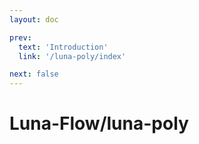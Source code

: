 ```yaml
---
layout: doc

prev:
  text: 'Introduction'
  link: '/luna-poly/index'

next: false
---
```

# Luna-Flow/luna-poly
